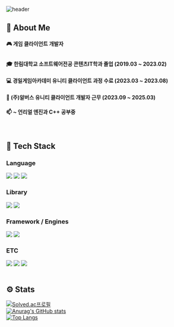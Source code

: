 <div>
  
  <!--Header-->
  ![header](https://capsule-render.vercel.app/api?type=waving&color=gradient&height=300&section=header&text=SUMIN's%20GitHub%20%20%F0%9F%A4%97)
  
</div>

<div>
  <!--Body-->
  

## 👀 About Me

#### 🎮 게임 클라이언트 개발자
##
#### 🎓 한림대학교 소프트웨어전공 콘텐츠IT학과 졸업 (2019.03 ~ 2023.02)  
#### 💻 경일게임아카데미 유니티 클라이언트 과정 수료 (2023.03 ~ 2023.08)  
#### 🏢 (주)알버스 유니티 클라이언트 개발자 근무 (2023.09 ~ 2025.03)
#### 📫 ~ 언리얼 엔진과 C++ 공부중
  <br/>
  
  ## 🧱 Tech Stack
  ### Language
  <!--C#-->
  <img src="https://img.shields.io/badge/CSharp-239120?style=flat-square&logo=C%20Sharp&logoColor=white"/>
  <!--C++-->
  <img src="https://img.shields.io/badge/C++-00599C?style=flat-square&logo=C%2B%2B&logoColor=white"/>
  <!--Python-->
  <img src="https://img.shields.io/badge/Python-3776AB?style=flat-square&logo=Python&logoColor=white"/>
  <br/>
  
  ### Library
  <!--STL-->
  <img src="https://img.shields.io/badge/STL-00599C?style=flat-square&logo=c%2B%2B&logoColor=white"/>
  <!--DirectX-->
  <img src="https://img.shields.io/badge/DirectX-0078D7?style=flat-square&logo=directx&logoColor=white"/>
  <br/>
  
  ### Framework / Engines
  <!--Unity-->
  <img src="https://img.shields.io/badge/Unity-000000?style=flat-square&logo=Unity&logoColor=white"/>
  <!--Unreal Engine-->
  <img src="https://img.shields.io/badge/Unreal-313131?style=flat-square&logo=UnrealEngine&logoColor=white"/>
  <br/>
  
  ### ETC
<!--GitHub-->
<img src="https://img.shields.io/badge/GitHub-181717?style=flat-square&logo=github&logoColor=white"/>
<!--Photon-->
<img src="https://img.shields.io/badge/Photon-0A91D5?style=flat-square&logo=photon&logoColor=white"/>
<!--Slack-->
<img src="https://img.shields.io/badge/Slack-4A154B?style=flat-square&logo=slack&logoColor=white"/>

  <br/>
  <br/>
  
  ## ⚙️ Stats
  [![Solved.ac프로필](http://mazassumnida.wtf/api/v2/generate_badge?boj=lsm6265)](https://solved.ac/lsm6265)
  <br/>
  [![Anurag's GitHub stats](https://github-readme-stats.vercel.app/api?username=HaloTwo)](https://github.com/anuraghazra/github-readme-stats)
  <br/>
  [![Top Langs](https://github-readme-stats.vercel.app/api/top-langs/?username=HaloTwo)](https://github.com/anuraghazra/github-readme-stats)

</div>

<!--
**Jiyu-Kim/Jiyu-Kim** is a ✨ _special_ ✨ repository because its `README.md` (this file) appears on your GitHub profile.

Here are some ideas to get you started:
- Hi there 👋
- 🔭 I’m currently working on ...
- 🌱 I’m currently learning ...
- 👯 I’m looking to collaborate on ...
- 🤔 I’m looking for help with ...
- 💬 Ask me about ...
- 📫 How to reach me: ...
- 😄 Pronouns: ...
- ⚡ Fun fact: ...
-->
